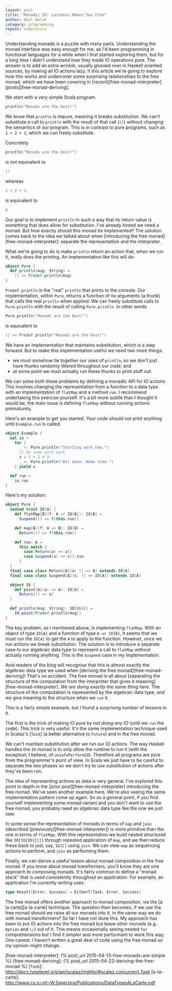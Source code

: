 ```yaml
---
layout: post
title: "Monadic IO: Laziness Makes You Free"
author: Noel Welsh
category: programming
repost: underscore
---
```


Understanding monads is a puzzle with many parts. Understanding the monad interface was easy enough for me, as I'd been programming in functional languages for a while when I first started exploring them, but for a long time I didn't understand how they made IO operations pure. The answer is to add an extra wrinkle, usually glossed over in Haskell oriented sources, by making all IO actions lazy. It this article we're going to explore how this works and undercover some surprising relationships to the free monad, which we have been covering in [recent][free-monad-interpreter] [posts][free-monad-deriving].

<!-- more -->

We start with a very simple Scala program.

~~~ scala
println("Monads are the best!")
~~~

We know that `println` is impure, meaning it breaks substitution. We can't substitute a call to `println` with the result of that call (`()`) without changing the semantics of our program. This is in contrast to pure programs, such as `1 + 2 + 3`, which we can freely substitute.

Concretely

~~~ scala
println("Monads are the best!")
~~~

is not equivalent to

~~~ scala
()
~~~

whereas

~~~ scala
1 + 2 + 3
~~~

is equivalent to

~~~ scala
6
~~~

Our goal is to implement `println` in such a way that its return value is something that does allow for substitution. I've already hinted we need a monad. But how exactly should this monad be implemented? The solution comes back to the idea we talked about when [introducing the free monad][free-monad-interpreter]: separate the representation and the interpreter.

What we're going to do is make `println` return an action that, when we run it, really does the printing. An implementation like this will do:

~~~ scala
object Pure {
  def println(msg: String) =
    () => Predef.println(msg)
}
~~~

`Predef.println` is the "real" `println` that prints to the console. Our implementation, within `Pure`, returns a function of no arguments (a thunk) that calls the real `println` when applied. We can freely substitute calls to `Pure.println` with the result of calling `Pure.println`. In other words

~~~ scala
Pure.println("Monads are the best!")
~~~

is equivalent to

~~~ scala
() => Predef.println("Monads are the best!")
~~~

We have an implementation that maintains substitution, which is a step forward. But to make this implementation useful we need two more things: 

- we must somehow tie together our uses of `println`, so we don't just have thunks randomly littered throughout our code; and
- at some point we must actually run these thunks to print stuff out.

We can solve both these problems by defining a monadic API for IO actions. This involves changing the representation from a function to a data type with an implementation of `flatMap` and a method `run`. I recommend undertaking this exercise yourself. It's a bit more subtle than I thought it would be; the main issue is defining `flatMap` without running actions prematurely.

Here's an example to get you started. Your code *should not* print anything until `Example.run` is called.

~~~ scala
object Example {
  val io =
    for {
      _ <- Pure.println("Starting work now.")
      // Do some pure work
      x = 1 + 2 + 3
      _ <- Pure.println("All done. Home time.")
    } yield x

  def run =
    io.run
}
~~~

Here's my solution:

~~~ scala
object Pure {
  sealed trait IO[A] {
    def flatMap[B](f: A => IO[B]): IO[B] =
      Suspend(() => f(this.run))

    def map[B](f: A => B): IO[B] =
      Return(() => f(this.run))

    def run: A =
      this match {
        case Return(a) => a()
        case Suspend(s) => s().run
      }
  }
  final case class Return[A](a: () => A) extends IO[A] 
  final case class Suspend[A](s: () => IO[A]) extends IO[A]

  object IO {
    def point[A](a: => A): IO[A] =
      Return(() => a)
  } 

  def println(msg: String): IO[Unit] =
    IO.point(Predef.println(msg))
}
~~~


The key problem, as I mentioned above, is implementing `flatMap`. With an object of type `IO[A]` and a function of type `A => IO[B]`, it seems that we must run the `IO[A]` to get the `A` to apply to the function. However, once we run actions we break substitution. The solution is to introduce a separate case to our algebraic data type to represent a call to `flatMap` without actually running anything. This is the `Suspend` case in my implementation.

Avid readers of the blog will recognise that this is almost exactly the algebraic data type we used when [deriving the free monad][free-monad-deriving]! That's no accident. The free monad is all about [separating the structure of the computation from the interpreter that gives it meaning][free-monad-interpreter]. *We are doing exactly the same thing here.* The structure of the computation is represented by the algebraic data type, and we give meaning to the structure when we `run` it.

This is a fairly simple example, but I found a surprising number of lessons in it.

The first is the trick of making IO pure by *not doing any IO* (until we `run` the code). This trick is very useful. It's the same implementation technique used in Scalaz's [`Task`] (a better alternative to `Future`) and in the free monad.

We can't maintain substitution after we run our IO actions. The way Haskell handles the `IO` monad is to only allow the runtime to run it (with the exception, I believe, of `unsafePerformIO`). Therefore all programs are pure from the programmer's point of view. In Scala we just have to be careful to separate the two phases so we don't try to use substitution of actions after they've been run.

The idea of representing actions as data is very general. I've explored this point in depth in the [prior post][free-monad-interpreter] introducing the free monad. We've seen another example here. We're also seeing the same implementation pattern come up again. So as a general point, if you find yourself implementing some monad variant and you don't want to use the free monad, you probably need an algebraic data type like the one we just saw.

In some sense the representation of monads in terms of `map` and `join` (described [previously][free-monad-interpreter]) is more primitive than the one in terms of `flatMap`. With this representation we build nested structured like `IO[IO[IO[C]]]` through repeated application of `map`, and we then reduce these back to just, say, `IO[C]` using `join`. We can view `map` as sequencing actions to perform, and `join` as performing them. 

Finally, we can derive a useful lesson about monad composition in the free monad. If you know about monad transformers, you'll know they are one approach to composing monads. It's fairly common to define a "monad stack" that is used consistently throughout an application. For example, an application I'm currently writing uses

~~~ scala
type Result[Error, Success] = EitherT[Task, Error, Success]
~~~

The free monad offers another approach to monad composition, via the [a la carte][a-la-carte] technique. The question then becomes, if we use the free monad should we raise all our monads into it, in the same way we do with monad transformers? So far I have not done this. My approach has been to put IO actions into the free monad but leave other monads (e.g. `Option` and `\/`) out of it. This means occasionally seeing nested `for` comprehensions but I find it simpler and more performant to work this way. One caveat: I haven't written a great deal of code using the free monad so my opinion might change.

[free-monad-interpreter]: {% post_url 2015-04-13-free-monads-are-simple %}
[free-monad-deriving]: {% post_url 2015-04-23-deriving-the-free-monad %}
[`Task`]: http://docs.typelevel.org/api/scalaz/nightly/#scalaz.concurrent.Task
[a-la-carte]: http://www.cs.ru.nl/~W.Swierstra/Publications/DataTypesALaCarte.pdf
